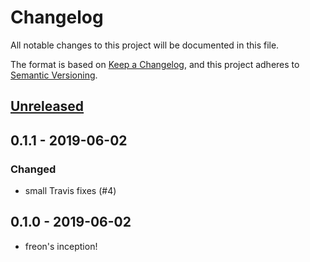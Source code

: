 # Changelog
All notable changes to this project will be documented in this file.

The format is based on [Keep a Changelog](https://keepachangelog.com/en/1.0.0/),
and this project adheres to [Semantic Versioning](https://semver.org/spec/v2.0.0.html).

## [Unreleased]

## 0.1.1 - 2019-06-02
### Changed
- small Travis fixes (#4)

## 0.1.0 - 2019-06-02
- freon's inception!

[Unreleased]: https://github.com/linkyndy/freon/compare/compare/v0.1.1...HEAD
[0.1.1]: https://github.com/linkyndy/pallets/compare/v0.1.0...v0.1.1
